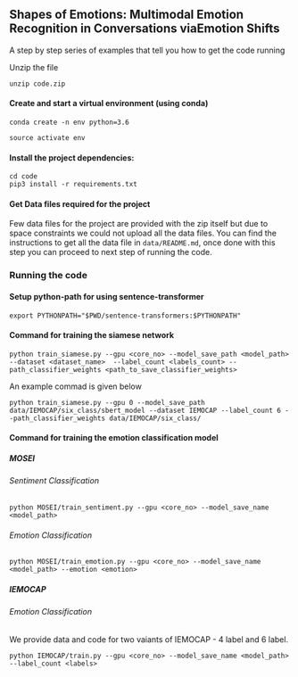 ## Shapes of Emotions: Multimodal Emotion Recognition in Conversations viaEmotion Shifts
A step by step series of examples that tell you how to get the code running

Unzip the file
```
unzip code.zip
```
#### Create and start a virtual environment (using conda)
```
conda create -n env python=3.6

source activate env
```
#### Install the project dependencies:
```
cd code
pip3 install -r requirements.txt
```
#### Get Data files required for the project
Few data files for the project are provided with the zip itself but due to space constraints we could not upload all the data files. You can find the instructions to get all the data file in `data/README.md`, once done with this step you can proceed to next step of running the code. 

### Running the code

#### Setup python-path for using sentence-transformer
```
export PYTHONPATH="$PWD/sentence-transformers:$PYTHONPATH"
```

#### Command for training the siamese network
```
python train_siamese.py --gpu <core_no> --model_save_path <model_path> --dataset <dataset_name>  --label_count <labels_count> --path_classifier_weights <path_to_save_classifier_weights>
```
An example commad is given below
```
python train_siamese.py --gpu 0 --model_save_path data/IEMOCAP/six_class/sbert_model --dataset IEMOCAP --label_count 6 --path_classifier_weights data/IEMOCAP/six_class/

```
#### Command for training the emotion classification model
##### MOSEI
###### Sentiment Classification
```
python MOSEI/train_sentiment.py --gpu <core_no> --model_save_name <model_path> 
```
###### Emotion Classification 
```
python MOSEI/train_emotion.py --gpu <core_no> --model_save_name <model_path> --emotion <emotion>
```

##### IEMOCAP
###### Emotion Classification
We provide data and code for two vaiants of IEMOCAP - 4 label and 6 label. 
```
python IEMOCAP/train.py --gpu <core_no> --model_save_name <model_path> --label_count <labels> 
```
